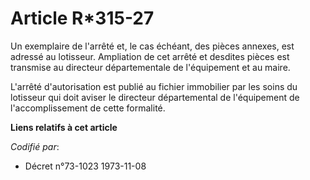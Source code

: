# Article R*315-27

Un exemplaire de l'arrêté et, le cas échéant, des pièces annexes, est adressé au lotisseur. Ampliation de cet arrêté et
desdites pièces est transmise au directeur départementale de l'équipement et au maire.

L'arrêté d'autorisation est publié au fichier immobilier par les soins du lotisseur qui doit aviser le directeur
départemental de l'équipement de l'accomplissement de cette formalité.

**Liens relatifs à cet article**

_Codifié par_:

  - Décret n°73-1023 1973-11-08
